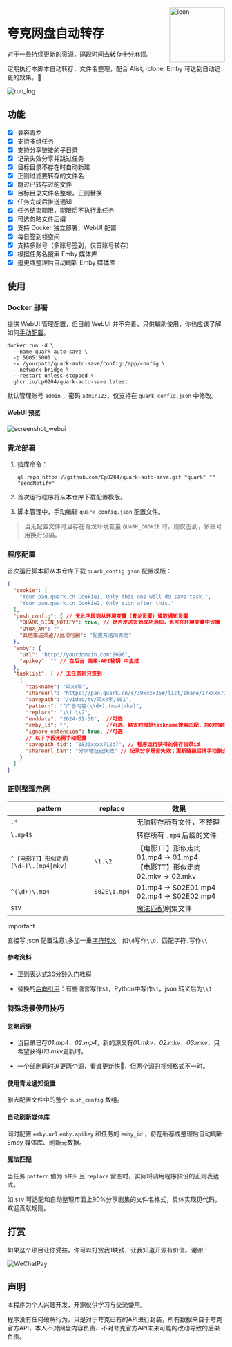 <img src="./img/icon.png" alt="icon" width="128" height="128" align="right"/>

# 夸克网盘自动转存

对于一些持续更新的资源，隔段时间去转存十分麻烦。

定期执行本脚本自动转存、文件名整理，配合 Alist, rclone, Emby 可达到自动追更的效果。🥳

![run_log](img/run_log.png)

## 功能

- [x] 兼容青龙
- [x] 支持多组任务
- [x] 支持分享链接的子目录
- [x] 记录失效分享并跳过任务
- [x] 目标目录不存在时自动新建
- [x] 正则过滤要转存的文件名
- [x] 跳过已转存过的文件
- [x] 目标目录文件名整理，正则替换
- [x] 任务完成后推送通知
- [x] 任务结束期限，期限后不执行此任务
- [x] 可选忽略文件后缀
- [x] 支持 Docker 独立部署，WebUI 配置
- [x] 每日签到领空间
- [x] 支持多账号（多账号签到，仅首账号转存）
- [x] 根据任务名搜索 Emby 媒体库
- [x] 追更或整理后自动刷新 Emby 媒体库

## 使用

### Docker 部署

提供 WebUI 管理配置，但目前 WebUI 并不完善，只供辅助使用，你也应该了解如何[手动配置](#程序配置)。

```shell
docker run -d \
  --name quark-auto-save \
  -p 5005:5005 \
  -v /yourpath/quark-auto-save/config:/app/config \
  --network bridge \
  --restart unless-stopped \
  ghcr.io/cp0204/quark-auto-save:latest
```

默认管理账号 `admin` ，密码 `admin123`，仅支持在 `quark_config.json` 中修改。

#### WebUI 预览

![screenshot_webui](./img/screenshot_webui.png)

### 青龙部署

1. 拉库命令：

    ```
    ql repo https://github.com/Cp0204/quark-auto-save.git "quark" "" "sendNotify"
    ```

2. 首次运行程序将从本仓库下载配置模版。

3. 脚本管理中，手动编辑 `quark_config.json` 配置文件。

> 当无配置文件时且存在青龙环境变量 `QUARK_COOKIE` 时，则仅签到，多账号用换行分隔。

### 程序配置

首次运行脚本将从本仓库下载 `quark_config.json` 配置模版：

```json
{
  "cookie": [
    "Your pan.quark.cn Cookie1, Only this one will do save task.",
    "Your pan.quark.cn Cookie2, Only sign after this."
  ],
  "push_config": { // 无此字段则从环境变量（青龙设置）读取通知设置
    "QUARK_SIGN_NOTIFY": true, // 是否发送签到成功通知，也可在环境变量中设置
    "QYWX_AM": "",
    "其他推送渠道//此项可删": "配置方法同青龙"
  },
  "emby": {
    "url": "http://yourdomain.com:8096",
    "apikey": "" // 在后台 高级-API秘钥 中生成
  },
  "tasklist": [ // 无任务则只签到
    {
      "taskname": "鸣xx年",
      "shareurl": "https://pan.quark.cn/s/39xxxx35#/list/share/17xxxx72-鸣xx年",
      "savepath": "/video/tv/鸣xx年/S01",
      "pattern": "^广告内容(\\d+).(mp4|mkv)",
      "replace": "\\1.\\2",
      "enddate": "2024-01-30",  //可选
      "emby_id": "",            //可选，缺省时根据taskname搜索匹配，为0时强制不匹配
      "ignore_extension": true, //可选
      // 以下字段无需手动配置
      "savepath_fid": "0833xxxx712d7", // 程序运行获得的保存目录id
      "shareurl_ban": "分享地址已失效" // 记录分享是否失效；更新链接后请手动删去，如有此字段将跳过任务
    }
  ]
}
```

### 正则整理示例

| pattern | replace | 效果 |
| ------- |---------|------|
| `.*` |  | 无脑转存所有文件，不整理 |
| `\.mp4$` |  | 转存所有 `.mp4` 后缀的文件 |
| `^【电影TT】形似走肉(\d+)\.(mp4\|mkv)` | `\1.\2` | 【电影TT】形似走肉01.mp4 → 01.mp4<br>【电影TT】形似走肉02.mkv → 02.mkv |
| `^(\d+)\.mp4` | `S02E\1.mp4` | 01.mp4 → S02E01.mp4<br>02.mp4 → S02E02.mp4 |
| `$TV` |  | [魔法匹配](#魔法匹配)剧集文件 |

> [!IMPORTANT]
> 直接写 json 配置注意`\`多加一重[字符转义](https://deerchao.cn/tutorials/regex/regex.htm#escape)：如`\d`写作`\\d`，匹配字符`.`写作`\\.`

#### 参考资料

- [正则表达式30分钟入门教程](https://deerchao.cn/tutorials/regex/regex.htm)

- 替换的[后向引用](https://deerchao.cn/tutorials/regex/regex.htm#backreference)：有些语言写作`$1`，Python中写作`\1`，json 转义后为`\\1`

### 特殊场景使用技巧

#### 忽略后缀

- 当目录已存*01.mp4、02.mp4*，新的源又有*01.mkv、02.mkv、03.mkv*，只希望获得*03.mkv*更新时。

- 一个部剧同时追更两个源，看谁更新快🤪，但两个源的视频格式不一时。

#### 使用青龙通知设置

删去配置文件中的整个 `push_config` 数组。

#### 自动刷新媒体库

同时配置 `emby.url` `emby.apikey` 和任务的 `emby_id` ，将在新存或整理后自动刷新 Emby 媒体库、刷新元数据。

#### 魔法匹配

当任务 `pattern` 值为 `$开头` 且 `replace` 留空时，实际将调用程序预设的正则表达式。

如 `$TV` 可适配和自动整理市面上90%分享剧集的文件名格式，具体实现见代码，欢迎贡献规则。

## 打赏

如果这个项目让你受益，你可以打赏我1块钱，让我知道开源有价值。谢谢！

![WeChatPay](img/wechat_pay_qrcode.png)

## 声明

本程序为个人兴趣开发，开源仅供学习与交流使用。

程序没有任何破解行为，只是对于夸克已有的API进行封装，所有数据来自于夸克官方API，本人不对网盘内容负责、不对夸克官方API未来可能的改动导致的后果负责。
